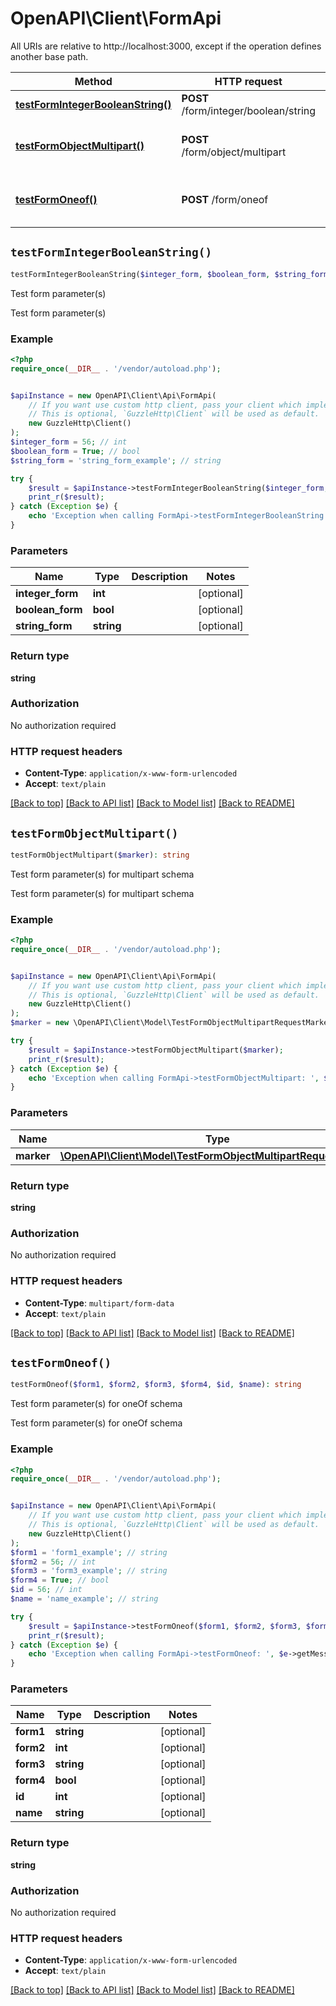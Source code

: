 # OpenAPI\Client\FormApi

All URIs are relative to http://localhost:3000, except if the operation defines another base path.

| Method | HTTP request | Description |
| ------------- | ------------- | ------------- |
| [**testFormIntegerBooleanString()**](FormApi.md#testFormIntegerBooleanString) | **POST** /form/integer/boolean/string | Test form parameter(s) |
| [**testFormObjectMultipart()**](FormApi.md#testFormObjectMultipart) | **POST** /form/object/multipart | Test form parameter(s) for multipart schema |
| [**testFormOneof()**](FormApi.md#testFormOneof) | **POST** /form/oneof | Test form parameter(s) for oneOf schema |


## `testFormIntegerBooleanString()`

```php
testFormIntegerBooleanString($integer_form, $boolean_form, $string_form): string
```

Test form parameter(s)

Test form parameter(s)

### Example

```php
<?php
require_once(__DIR__ . '/vendor/autoload.php');


$apiInstance = new OpenAPI\Client\Api\FormApi(
    // If you want use custom http client, pass your client which implements `GuzzleHttp\ClientInterface`.
    // This is optional, `GuzzleHttp\Client` will be used as default.
    new GuzzleHttp\Client()
);
$integer_form = 56; // int
$boolean_form = True; // bool
$string_form = 'string_form_example'; // string

try {
    $result = $apiInstance->testFormIntegerBooleanString($integer_form, $boolean_form, $string_form);
    print_r($result);
} catch (Exception $e) {
    echo 'Exception when calling FormApi->testFormIntegerBooleanString: ', $e->getMessage(), PHP_EOL;
}
```

### Parameters

| Name | Type | Description  | Notes |
| ------------- | ------------- | ------------- | ------------- |
| **integer_form** | **int**|  | [optional] |
| **boolean_form** | **bool**|  | [optional] |
| **string_form** | **string**|  | [optional] |

### Return type

**string**

### Authorization

No authorization required

### HTTP request headers

- **Content-Type**: `application/x-www-form-urlencoded`
- **Accept**: `text/plain`

[[Back to top]](#) [[Back to API list]](../../README.md#endpoints)
[[Back to Model list]](../../README.md#models)
[[Back to README]](../../README.md)

## `testFormObjectMultipart()`

```php
testFormObjectMultipart($marker): string
```

Test form parameter(s) for multipart schema

Test form parameter(s) for multipart schema

### Example

```php
<?php
require_once(__DIR__ . '/vendor/autoload.php');


$apiInstance = new OpenAPI\Client\Api\FormApi(
    // If you want use custom http client, pass your client which implements `GuzzleHttp\ClientInterface`.
    // This is optional, `GuzzleHttp\Client` will be used as default.
    new GuzzleHttp\Client()
);
$marker = new \OpenAPI\Client\Model\TestFormObjectMultipartRequestMarker(); // \OpenAPI\Client\Model\TestFormObjectMultipartRequestMarker

try {
    $result = $apiInstance->testFormObjectMultipart($marker);
    print_r($result);
} catch (Exception $e) {
    echo 'Exception when calling FormApi->testFormObjectMultipart: ', $e->getMessage(), PHP_EOL;
}
```

### Parameters

| Name | Type | Description  | Notes |
| ------------- | ------------- | ------------- | ------------- |
| **marker** | [**\OpenAPI\Client\Model\TestFormObjectMultipartRequestMarker**](../Model/TestFormObjectMultipartRequestMarker.md)|  | |

### Return type

**string**

### Authorization

No authorization required

### HTTP request headers

- **Content-Type**: `multipart/form-data`
- **Accept**: `text/plain`

[[Back to top]](#) [[Back to API list]](../../README.md#endpoints)
[[Back to Model list]](../../README.md#models)
[[Back to README]](../../README.md)

## `testFormOneof()`

```php
testFormOneof($form1, $form2, $form3, $form4, $id, $name): string
```

Test form parameter(s) for oneOf schema

Test form parameter(s) for oneOf schema

### Example

```php
<?php
require_once(__DIR__ . '/vendor/autoload.php');


$apiInstance = new OpenAPI\Client\Api\FormApi(
    // If you want use custom http client, pass your client which implements `GuzzleHttp\ClientInterface`.
    // This is optional, `GuzzleHttp\Client` will be used as default.
    new GuzzleHttp\Client()
);
$form1 = 'form1_example'; // string
$form2 = 56; // int
$form3 = 'form3_example'; // string
$form4 = True; // bool
$id = 56; // int
$name = 'name_example'; // string

try {
    $result = $apiInstance->testFormOneof($form1, $form2, $form3, $form4, $id, $name);
    print_r($result);
} catch (Exception $e) {
    echo 'Exception when calling FormApi->testFormOneof: ', $e->getMessage(), PHP_EOL;
}
```

### Parameters

| Name | Type | Description  | Notes |
| ------------- | ------------- | ------------- | ------------- |
| **form1** | **string**|  | [optional] |
| **form2** | **int**|  | [optional] |
| **form3** | **string**|  | [optional] |
| **form4** | **bool**|  | [optional] |
| **id** | **int**|  | [optional] |
| **name** | **string**|  | [optional] |

### Return type

**string**

### Authorization

No authorization required

### HTTP request headers

- **Content-Type**: `application/x-www-form-urlencoded`
- **Accept**: `text/plain`

[[Back to top]](#) [[Back to API list]](../../README.md#endpoints)
[[Back to Model list]](../../README.md#models)
[[Back to README]](../../README.md)
